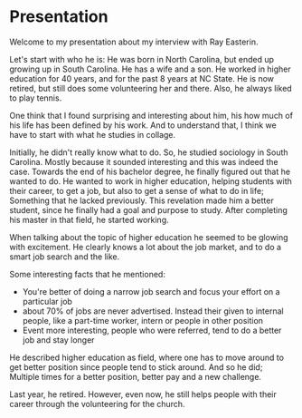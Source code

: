 # Presentation

Welcome to my presentation about my interview with Ray Easterin.

Let's start with who he is: He was born in North Carolina, but ended up growing up in South Carolina. He has a wife and a son. He worked in higher education for 40 years, and for the past 8 years at NC State. He is now retired, but still does some volunteering her and there. Also, he always liked to play tennis.

One think that I found surprising and interesting about him, his how much of his life has been defined by his work. And to understand that, I think we have to start with what he studies in collage.

Initially, he didn't really know what to do. So, he studied sociology in South Carolina. Mostly because it sounded interesting and this was indeed the case. Towards the end of his bachelor degree, he finally figured out that he wanted to do. He wanted to work in higher education, helping students with their career, to get a job, but also to get a sense of what to do in life; Something that he lacked previously. This revelation made him a better student, since he finally had a goal and purpose to study. After completing his master in that field, he started working. 

When talking about the topic of higher education he seemed to be glowing with excitement. He clearly knows a lot about the job market, and to do a smart job search and the like. 

Some interesting facts that he mentioned:

* You're better of doing a narrow job search and focus your effort on a particular job
* about 70% of jobs are never advertised. Instead their given to internal people, like a part-time worker, intern or people in other position
* Event more interesting, people who were referred, tend to do a better job and stay longer

He described higher education as field, where one has to move around to get better position since people tend to stick around. And so he did; Multiple times for a better position, better pay and a new challenge. 

Last year, he retired. However, even now, he still helps people with their career through the volunteering for the church. 


